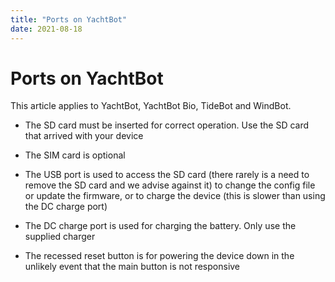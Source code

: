 ```yaml
---
title: "Ports on YachtBot"
date: 2021-08-18
---
```

# Ports on YachtBot

This article applies to YachtBot, YachtBot Bio, TideBot and WindBot.

  

*   The SD card must be inserted for correct operation. Use the SD card that arrived with your device  
    
*   The SIM card is optional  
    
*   The USB port is used to access the SD card (there rarely is a need to remove the SD card and we advise against it) to change the config file or update the firmware, or to charge the device (this is slower than using the DC charge port)  
    
*   The DC charge port is used for charging the battery. Only use the supplied charger  
    
*   The recessed reset button is for powering the device down in the unlikely event that the main button is not responsive